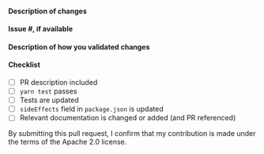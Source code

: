 <!--
Please make sure to read the Pull Request Guidelines:
https://github.com/aws-amplify/amplify-ui/blob/main/CONTRIBUTING.md
-->

#### Description of changes

<!--
Thank you for your Pull Request! Please provide a description above and review
the requirements below.
-->

#### Issue #, if available

<!-- Also, please reference any associated PRs for documentation updates. -->

#### Description of how you validated changes

#### Checklist

<!-- Remove items that do not apply. For completed items, change [ ] to [x]. -->

- [ ] PR description included
- [ ] `yarn test` passes
- [ ] Tests are updated
- [ ] `sideEffects` field in `package.json` is updated
- [ ] Relevant documentation is changed or added (and PR referenced)

By submitting this pull request, I confirm that my contribution is made under the terms of the Apache 2.0 license.
